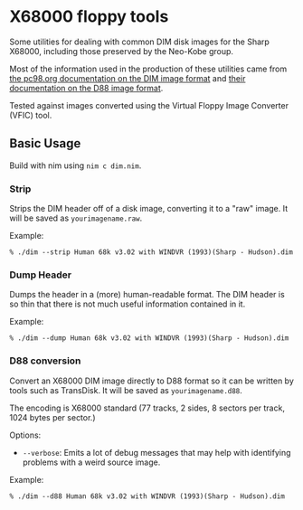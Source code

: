 # X68000 floppy tools
Some utilities for dealing with common DIM disk images for the Sharp X68000, including those preserved by the Neo-Kobe group.

Most of the information used in the production of these utilities came from [the pc98.org documentation on the DIM image format](https://www.pc98.org/project/doc/dim.html) and [their documentation on the D88 image format](https://www.pc98.org/project/doc/d88.html).

Tested against images converted using the Virtual Floppy Image Converter (VFIC) tool.

## Basic Usage
Build with nim using `nim c dim.nim`.

### Strip
Strips the DIM header off of a disk image, converting it to a "raw" image. It will be saved as `yourimagename.raw`.

Example:
```
% ./dim --strip Human 68k v3.02 with WINDVR (1993)(Sharp - Hudson).dim
```

### Dump Header
Dumps the header in a (more) human-readable format. The DIM header is so thin that there is not much useful information contained in it.

Example:
```
% ./dim --dump Human 68k v3.02 with WINDVR (1993)(Sharp - Hudson).dim
```

### D88 conversion
Convert an X68000 DIM image directly to D88 format so it can be written by tools such as TransDisk. It will be saved as `yourimagename.d88`.

The encoding is X68000 standard (77 tracks, 2 sides, 8 sectors per track, 1024 bytes per sector.)

Options:
 * `--verbose`: Emits a lot of debug messages that may help with identifying problems with a weird source image.

Example:
```
% ./dim --d88 Human 68k v3.02 with WINDVR (1993)(Sharp - Hudson).dim
```

